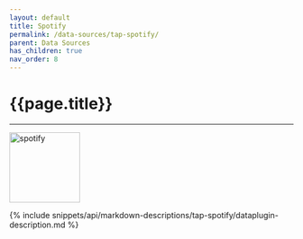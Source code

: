 ```yaml
---
layout: default
title: Spotify
permalink: /data-sources/tap-spotify/
parent: Data Sources
has_children: true
nav_order: 8
---
```


# {{page.title}}

---

<img src="{{site.baseurl}}/assets/data_source_images/tap-spotify.png" width="125" alt="spotify">

{% include snippets/api/markdown-descriptions/tap-spotify/dataplugin-description.md %}
